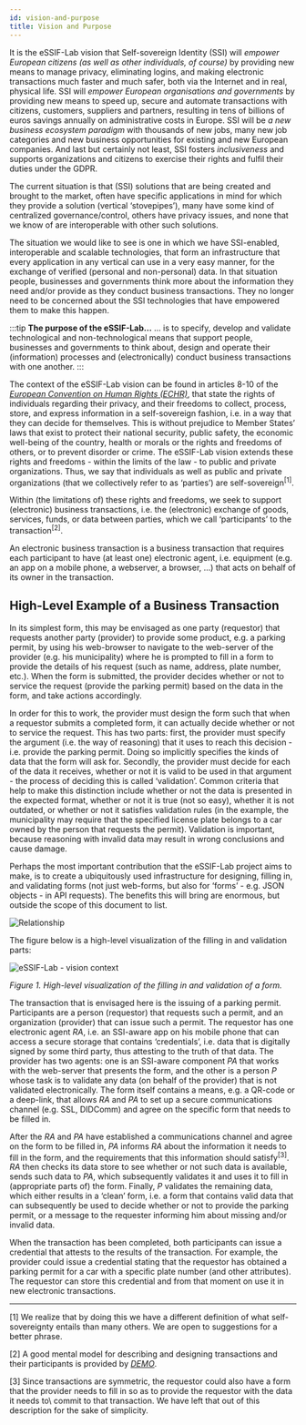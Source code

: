```yaml
---
id: vision-and-purpose
title: Vision and Purpose
---
```


It is the eSSIF-Lab vision that Self-sovereign Identity (SSI) will *empower European citizens (as well as other individuals, of course)* by providing new means to manage privacy, eliminating logins, and making electronic transactions much faster and much safer, both via the Internet and in real, physical life. SSI will *empower European organisations and governments* by providing new means to speed up, secure and automate transactions with citizens, customers, suppliers and partners, resulting in tens of billions of euros savings annually on administrative costs in Europe. SSI will be *a new business ecosystem paradigm* with thousands of new jobs, many new job categories and new business opportunities for existing and new European companies. And last but certainly not least, SSI fosters *inclusiveness* and supports organizations and citizens to exercise their rights and fulfil their duties under the GDPR.

The current situation is that (SSI) solutions that are being created and brought to the market, often have specific applications in mind for which they provide a solution (vertical ‘stovepipes’), many have some kind of centralized governance/control, others have privacy issues, and none that we know of are interoperable with other such solutions.

The situation we would like to see is one in which we have SSI-enabled, interoperable and scalable technologies, that form an infrastructure that every application in any vertical can use in a very easy manner, for the exchange of verified (personal and non-personal) data. In that situation people, businesses and governments think more about the information they need and/or provide as they conduct business transactions. They no longer need to be concerned about the SSI technologies that have empowered them to make this happen.

:::tip **The purpose of the eSSIF-Lab...**
... is to specify, develop and validate technological and non-technological means that support people, businesses and governments to think about, design and operate their (information) processes and (electronically) conduct business transactions with one another.
:::

The context of the eSSIF-Lab vision can be found in articles 8-10 of the [*European Convention on Human Rights (ECHR)*](https://www.echr.coe.int/Pages/home.aspx?p=basictexts/convention), that state the rights of individuals regarding their privacy, and their freedoms to collect, process, store, and express information in a self-sovereign fashion, i.e. in a way that they can decide for themselves. This is without prejudice to Member States’ laws that exist to protect their national security, public safety, the economic well-being of the country, health or morals or the rights and freedoms of others, or to prevent disorder or crime. The eSSIF-Lab vision extends these rights and freedoms - within the limits of the law - to public and private organizations. Thus, we say that individuals as well as public and private organizations (that we collectively refer to as ‘parties’) are self-sovereign<sup>[1]</sup>.

Within (the limitations of) these rights and freedoms, we seek to support (electronic) business transactions, i.e. the (electronic) exchange of goods, services, funds, or data between parties, which we call ‘participants’ to the transaction<sup>[2]</sup>.

An electronic business transaction is a business transaction that requires each participant to have (at least one) electronic agent, i.e. equipment (e.g. an app on a mobile phone, a webserver, a browser, …) that acts on behalf of its owner in the transaction.

## High-Level Example of a Business Transaction

In its simplest form, this may be envisaged as one party (requestor) that requests another party (provider) to provide some product, e.g. a parking permit, by using his web-browser to navigate to the web-server of the provider (e.g. his municipality) where he is prompted to fill in a form to provide the details of his request (such as name, address, plate number, etc.). When the form is submitted, the provider decides whether or not to service the request (provide the parking permit) based on the data in the form, and take actions accordingly.

In order for this to work, the provider must design the form such that when a requestor submits a completed form, it can actually decide whether or not to service the request. This has two parts: first, the provider must specify the argument (i.e. the way of reasoning) that it uses to reach this decision - i.e. provide the parking permit. Doing so implicitly specifies the kinds of data that the form will ask for. Secondly, the provider must decide for each of the data it receives, whether or not it is valid to be used in that argument - the process of deciding this is called ‘validation’. Common criteria that help to make this distinction include whether or not the data is presented in the expected format, whether or not it is true (not so easy), whether it is not outdated, or whether or not it satisfies validation rules (in the example, the municipality may require that the specified license plate belongs to a car owned by the person that requests the permit). Validation is important, because reasoning with invalid data may result in wrong conclusions and cause damage.

Perhaps the most important contribution that the eSSIF-Lab project aims to make, is to create a ubiquitously used infrastructure for designing, filling in, and validating forms (not just web-forms, but also for ‘forms’ - e.g. JSON objects - in API requests). The benefits this will bring are enormous, but outside the scope of this document to list.

![Relationship](../images/Relationship-among-eSSIF-Lab-open-calls.png)

The figure below is a high-level visualization of the filling in and validation parts:

![eSSIF-Lab - vision context](../images/vision-context.png)

*Figure 1. High-level visualization of the filling in and validation of a form.*

The transaction that is envisaged here is the issuing of a parking permit. Participants are a person (requestor) that requests such a permit, and an organization (provider) that can issue such a permit. The requestor has one electronic agent *RA*, i.e. an SSI-aware app on his mobile phone that can access a secure storage that contains ‘credentials’, i.e. data that is digitally signed by some third party, thus attesting to the truth of that data. The provider has two agents: one is an SSI-aware component *PA* that works with the web-server that presents the form, and the other is a person *P* whose task is to validate any data (on behalf of the provider) that is not validated electronically. The form itself contains a means, e.g. a QR-code or a deep-link, that allows *RA* and *PA* to set up a secure communications channel (e.g. SSL, DIDComm) and agree on the specific form that needs to be filled in.

After the *RA* and *PA* have established a communications channel and agree on the form to be filled in, *PA* informs *RA* about the information it needs to fill in the form, and the requirements that this information should satisfy<sup>[3]</sup>. *RA* then checks its data store to see whether or not such data is available, sends such data to *PA*, which subsequently validates it and uses it to fill in (appropriate parts of) the form. Finally, *P* validates the remaining data, which either results in a ‘clean’ form, i.e. a form that contains valid data that can subsequently be used to decide whether or not to provide the parking permit, or a message to the requester informing him about missing and/or invalid data.

When the transaction has been completed, both participants can issue a credential that attests to the results of the transaction. For example, the provider could issue a credential stating that the requestor has obtained a parking permit for a car with a specific plate number (and other attributes). The requestor can store this credential and from that moment on use it in new electronic transactions.

--------

[1] We realize that by doing this we have a different definition of what self-sovereignty entails than many others. We are open to suggestions for a better phrase.

[2] A good mental model for describing and designing transactions and their participants is provided by [*DEMO*](https://en.wikipedia.org/wiki/Design_%26_Engineering_Methodology_for_Organizations).

[3] Since transactions are symmetric, the requestor could also have a form that the provider needs to fill in so as to provide the requestor with the data it needs to\ commit to that transaction. We have left that out of this description for the sake of simplicity. 